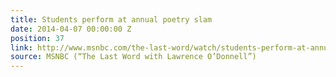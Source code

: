 ```yaml
---
title: Students perform at annual poetry slam
date: 2014-04-07 00:00:00 Z
position: 37
link: http://www.msnbc.com/the-last-word/watch/students-perform-at-annual-poetry-slam-219691075535
source: MSNBC (“The Last Word with Lawrence O’Donnell”)
---
```


